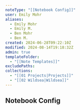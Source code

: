 ```yaml
---
noteType: "[[Notebook Config]]"
user: Emily Mohr
aliases:
  - Emily Mohr
  - Emily M.
  - Ben Mohr
  - Ben M.
created: 2024-06-28T09:22:10Z
modified: 2024-08-14T19:18:32Z
admin: true
templateFolder:
  - "[[Note Templates]]"
excludePaths: 
collections:
  - "[[01 Projects|Projects]]"
  - "[[02 Wildsea|Wildsea]]"
---
```

## Notebook Config



